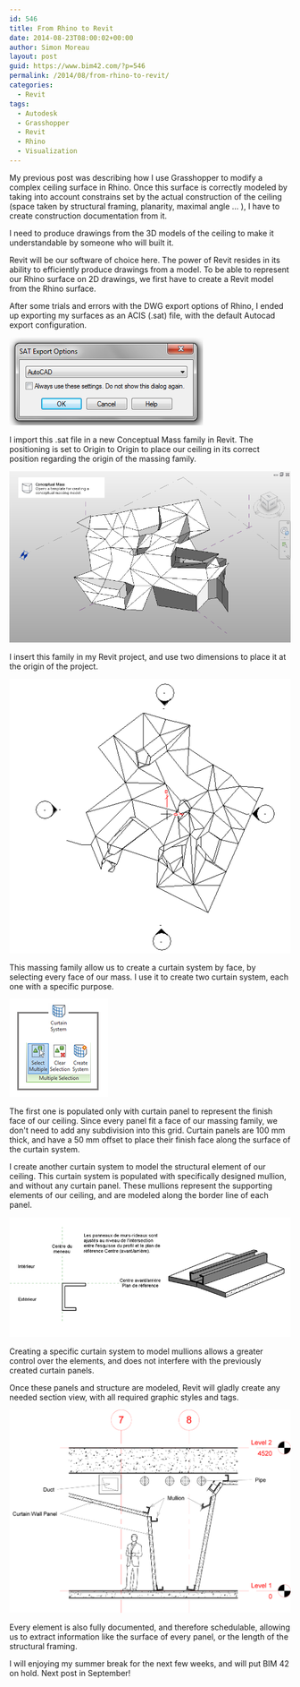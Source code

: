 ```yaml
---
id: 546
title: From Rhino to Revit
date: 2014-08-23T08:00:02+00:00
author: Simon Moreau
layout: post
guid: https://www.bim42.com/?p=546
permalink: /2014/08/from-rhino-to-revit/
categories:
  - Revit
tags:
  - Autodesk
  - Grasshopper
  - Revit
  - Rhino
  - Visualization
---
```

My previous post was describing how I use Grasshopper to modify a complex ceiling surface in Rhino. Once this surface is correctly modeled by taking into account constrains set by the actual construction of the ceiling (space taken by structural framing, planarity, maximal angle ... ), I have to create construction documentation from it.

I need to produce drawings from the 3D models of the ceiling to make it understandable by someone who will built it.

Revit will be our software of choice here. The power of Revit resides in its ability to efficiently produce drawings from a model. To be able to represent our Rhino surface on 2D drawings, we first have to create a Revit model from the Rhino surface.

After some trials and errors with the DWG export options of Rhino, I ended up exporting my surfaces as an ACIS (.sat) file, with the default Autocad export configuration.

![satExport](/assets/2014/08/satExport.png)

I import this .sat file in a new Conceptual Mass family in Revit. The positioning is set to Origin to Origin to place our ceiling in its correct position regarding the origin of the massing family.

![MassingFamily](/assets/2014/08/MassingFamily.png)

I insert this family in my Revit project, and use two dimensions to place it at the origin of the project.

![ceilingPlan](/assets/2014/08/ceilingPlan.png)

This massing family allow us to create a curtain system by face, by selecting every face of our mass. I use it to create two curtain system, each one with a specific purpose.

![Command](/assets/2014/08/Command.png)

The first one is populated only with curtain panel to represent the finish face of our ceiling. Since every panel fit a face of our massing family, we don't need to add any subdivision into this grid. Curtain panels are 100 mm thick, and have a 50 mm offset to place their finish face along the surface of the curtain system.

I create another curtain system to model the structural element of our ceiling. This curtain system is populated with specifically designed mullion, and without any curtain panel. These mullions represent the supporting elements of our ceiling, and are modeled along the border line of each panel.

![Profile](/assets/2014/08/Profile.png)

Creating a specific curtain system to model mullions allows a greater control over the elements, and does not interfere with the previously created curtain panels.

Once these panels and structure are modeled, Revit will gladly create any needed section view, with all required graphic styles and tags.

![Ceilling](/assets/2014/08/Ceilling.png)

Every element is also fully documented, and therefore schedulable, allowing us to extract information like the surface of every panel, or the length of the structural framing.

I will enjoying my summer break for the next few weeks, and will put BIM 42 on hold. Next post in September!